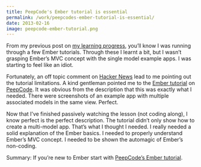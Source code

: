 ```yaml
---
title: PeepCode's Ember tutorial is essential
permalink: /work/peepcodes-ember-tutorial-is-essential/
date: 2013-02-16
image: peepcode-ember-tutorial.png
---
```

From my previous post on <a href="http://chadfield.org/work/my-progress-with-learning-mongo-and-ember" target="_blank">my learning progress</a>, you&#8217;ll know I was running through a few Ember tutorials. Through these I learnt a bit, but I wasn&#8217;t grasping Ember&#8217;s MVC concept with the single model example apps. I was starting to feel like an idiot.

Fortunately, an off topic comment on <a href="http://news.ycombinator.com" target="_blank">Hacker News</a> lead to me pointing out the tutorial limitations. A kind gentleman pointed me to the <a href="https://peepcode.com/products/emberjs" target="_blank">Ember tutorial</a> on <a href="https://peepcode.com" target="_blank">PeepCode</a>. It was obvious from the description that this was exactly what I needed. There were screenshots of an example app with multiple associated models in the same view. Perfect.

Now that I&#8217;ve finished passively watching the lesson (not coding along), I know perfect is the perfect description. The tutorial didn&#8217;t only show how to create a multi-model app. That&#8217;s what I thought I needed. I really needed a solid explanation of the Ember basics. I needed to properly understand Ember&#8217;s MVC concept. I needed to be shown the automagic of Ember&#8217;s non-coding.

Summary: If you&#8217;re new to Ember start with <a href="https://peepcode.com/products/emberjs" target="_blank">PeepCode&#8217;s Ember tutorial</a>.